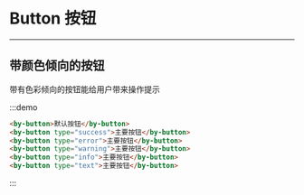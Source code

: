# Button 按钮

-----

## 带颜色倾向的按钮

带有色彩倾向的按钮能给用户带来操作提示

:::demo

```html
<by-button>默认按钮</by-button>
<by-button type="success">主要按钮</by-button>
<by-button type="error">主要按钮</by-button>
<by-button type="warning">主要按钮</by-button>
<by-button type="info">主要按钮</by-button>
<by-button type="text">主要按钮</by-button>
```
:::
